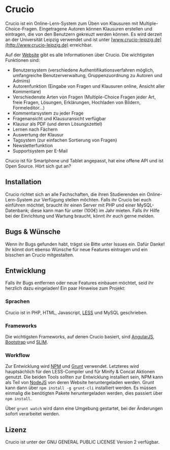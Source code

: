 # Crucio

Crucio ist ein Online-Lern-System zum Üben von Klausuren mit Multiple-Choice-Fragen. Eingetragene Autoren können Klausuren erstellen und eintragen, die von den Benutzern gekreuzt werden können. Es wird derzeit an der Universität Leipzig verwendet und ist unter [www.crucio-leipzig.de](http://www.crucio-leipzig.de) erreichbar.

Auf der [Website](http://crucioproject.github.io) gibt es alle Informationen über Crucio. Die wichtigsten Funktionen sind:
- Benutzersystem (verschiedene Authentifikationsverfahren möglich, umfangreiche Benutzerverwaltung, Gruppenzuordnung zu Autoren und Admins)
- Autorenfunktion (Eingabe von Fragen und Klausuren online, Ansicht aller Kommentare)
- Verschiedenste Arten von Fragen (Multiple-Choice Fragen jeder Art, freie Fragen, Lösungen, Erklärungen, Hochladen von Bildern, Formeleditor…)
- Kommentarsystem zu jeder Frage
- Fragenansicht und Klausuransicht verfügbar
- Klausur als PDF (und deren Lösungszettel)
- Lernen nach Fächern
- Auswertung der Klausur
- Tagsystem (zur einfachen Sortierung von Fragen)
- Newsletterfunktion
- Supportsystem per E-Mail

Crucio ist für Smartphone und Tablet angepasst, hat eine offene API und ist Open Source. Hört sich gut an?



## Installation

Crucio richtet sich an alle Fachschaften, die ihren Studierenden ein Online-Lern-System zur Verfügung stellen möchten. Falls ihr Crucio bei euch einführen möchtet, braucht ihr einen Server mit PHP und einer MySQL-Datenbank; diese kann man für unter (100€) im Jahr mieten. Falls ihr Hilfe bei der Einrichtung und Wartung braucht, könnt ihr euch gerne melden.


## Bugs & Wünsche
Wenn ihr Bugs gefunden habt, trägst sie Bitte unter Issues ein. Dafür Danke! Ihr könnt dort ebenso Wünsche für neue Features eintragen und ein bisschen an Crucio mitgestalten.


## Entwicklung
Falls ihr Bugs entfernen oder neue Features einbauen möchtet, seid ihr herzlich dazu eingeladen! Ein paar Hinweise zum Projekt:


### Sprachen
Crucio ist in PHP, HTML, Javascript, [LESS](http://lesscss.org) und MySQL geschrieben.

### Frameworks
Die wichtigsten Frameworks, auf denen Crucio basiert, sind [AngularJS](https://angularjs.org), [Bootstrap](http://getbootstrap.com) und [SLIM](http://www.slimframework.com).

### Workflow
Zur Entwicklung wird [NPM](https://www.npmjs.com) und [Grunt](http://gruntjs.com) verwendet. Letzteres wird hauptsächlich für den LESS-Compiler und für Minify & Concat Aktionen genutzt. Die beiden Tools sollten zur Entwicklung installiert sein, NPM kann als Teil von [NodeJS](https://nodejs.org) von deren Website heruntergeladen werden. Grunt kann dann über `npm install -g grunt-cli` installiert werden. Es müssen einmalig die benötigten Pakete heruntergeladen werden, dies passiert über `npm install`.

Über `grunt watch` wird dann eine Umgebung gestartet, bei der Änderungen sofort verarbeitet werden.

## Lizenz
Crucio ist unter der GNU GENERAL PUBLIC LICENSE Version 2 verfügbar.